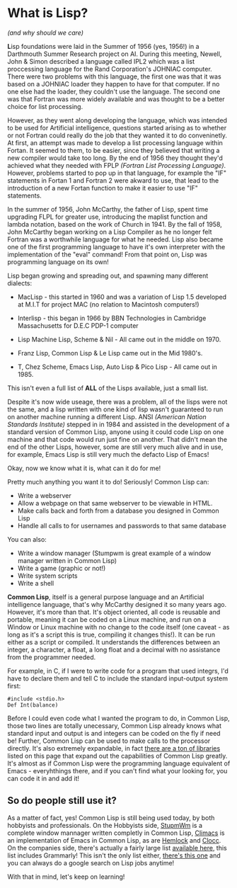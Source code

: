 # What is Lisp? 
*(and why should we care)*

**L**isp foundations were laid in the Summer of 1956 (yes, 1956!) in a Darthmouth Summer Research project on AI. During
this meeting, Newell, John & Simon described a language called IPL2 which was a list proccessing language for the 
Rand Corporation's JOHNIAC computer. There were two problems with this language, the first one was that it was based on
a JOHNIAC loader they happen to have for that computer. If no one else had the loader, they couldn't use the language.
The second one was that Fortran was more widely available and was thought to be a better choice for list processing.

However, as they went along developing the language, which was intended to be used for Artificial intelligence, questions
started arising as to whether or not Fortran could really do the job that they wanted it to do conveninetly. At first, 
an attempt was made to develop a list processing language within Fortan. It seemed to them, to be easier, since they 
believed that writing a new compiler would take too long. By the end of 1956 they thought they'd achieved what they 
needed with FPLP *(Fortran List Processing Language)*.  However, problems started to pop up in that language, for example
the "IF" statements in Fortan 1 and Fortran 2 were akward to use, that lead to the introduction of a new Fortan function 
to make it easier to use "IF" statements.

In the summer of 1956, John McCarthy, the father of Lisp, spent time upgrading FLPL for greater use, introducing
the maplist function and lambda notation, based on the work of Church in 1941. By the fall of 1958, John McCarthy
began working on a Lisp Compiler as he no longer felt Fortran was a worthwhile language for what he needed. Lisp also became one of the first 
programming language to have it's own interpreter with the implementation of the "eval" command! From that point on, 
Lisp was programming language on its own!

Lisp began growing and spreading out, and spawning many different dialects:

* MacLisp - this started in 1960 and was a variation of Lisp 1.5 developed at M.I.T for project MAC (no relation to Macintosh computers!)

* Interlisp - this began in 1966 by BBN Technologies in Cambridge Massachusetts for D.E.C PDP-1 computer

* Lisp Machine Lisp, Scheme & Nil - All came out in the middle on 1970.

* Franz Lisp, Common Lisp & Le Lisp came out in the Mid 1980's.

* T, Chez Scheme, Emacs Lisp, Auto Lisp & Pico Lisp -  All came out in 1985.

This isn't even a full list of **ALL** of the Lisps available, just a small list.

Despite it's now wide useage, there was a problem, all of the lisps were not the same, and a lisp written with one kind of lisp
wasn't guaranteed to run on another machine running a different Lisp. ANSI *(American Nation Standards Institute)* stepped in in 1984
and assisted in the development of a standard version of Common Lisp, anyone using it could code Lisp on one machine and that code would
run just fine on another.  That didn't mean the end of the other Lisps, however, some are still very much alive and in use, for example, 
Emacs Lisp is still very much the defacto Lisp of Emacs!

Okay, now we know what it is, what can it do for me!

Pretty much anything you want it to do!  Seriously!   Common Lisp can:

* Write a webserver
* Allow a webpage on that same webserver to be viewable in HTML.
* Make calls back and forth from a database you designed in Common Lisp
* Handle all calls to for usernames and passwords to that same database

You can also:

* Write a window manager (Stumpwm is great example of a window manager written in Common Lisp)
* Write a game (graphic or not!)
* Write system scripts
* Write a shell 

**Common Lisp**, itself is a general purpose language and an Artificial intelligence language, that's why McCarthy designed it so many years ago. However,
it's more than that. It's object oriented, all code is reusable and portable, meaning it can be coded on a Linux machine, and run on a Window or Linux machine with no change 
to the code itself (one caveat - as long as it's a script this is true, compiling it changes this!). It can be run either as a script or compiled. It understands the
differences between an integer, a character, a float, a long float and a decimal with no assistance from the programmer needed.

For example, in C, if I were to write code for a program that used integrs, I'd have to declare them and tell C to include the standard input-output system first:

   ```
   #include <stdio.h>
   Def Int(balance) 
   ```
   
   Before I could even code what I wanted the program to do, in Common Lisp, those two lines are totally unecessary, Common Lisp already knows what 
   standard input and output is and integers can be coded on the fly if need be! Further, Common Lisp can be used to make calls to the processor directly.
   It's also extremely expandable, in fact [there are a ton of libraries](https://www.quicklisp.org/beta/releases.html) listed on this page that expand out
   the capabilities of Common Lisp greatly. It's almost as if Common Lisp were the programming language equivalent of Emacs - everyhthings there, and if you 
   can't find what your looking for, you can code it in and add it!

## So do people still use it? ##

As a matter of fact, yes!  Common Lisp is still being used today, by both hobbyists and professionals. On the Hobbyists side, [StupmWm](http://stumpwm.github.io/)
is a complete window mannager written completly in Common Lisp, [Climacs](https://common-lisp.net/project/climacs/) is an implementation
of Emacs in Common Lisp, as are [Hemlock](https://github.com/bluelisp/hemlock) and [Clocc](http://clocc.sourceforge.net/). On the companies side,
there's actually a fairly large list [available here](https://common-lisp.net/lisp-companies), this list includes Grammarly!  This isn't the only list either,
[there's this one](http://pchristensen.com/blog/lisp-companies/) and you can always do a google search on Lisp jobs anytime!


   With that in mind, let's keep on learning!
